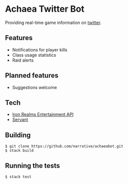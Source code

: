 # Achaea Twitter Bot
Providing real-time game information on [twitter](http://twitter.com/achaeabot).

## Features
* Notifications for player kills
* Class usage statistics
* Raid alerts

## Planned features
* Suggestions welcome

## Tech
* [Iron Realms Entertainment API](http://www.ironrealms.com/IREAPIdocumentation.pdf)
* [Servant](https://hackage.haskell.org/package/servant)

## Building
    $ git clone https://github.com/narrative/achaeabot.git
    $ stack build

## Running the tests
    $ stack test

